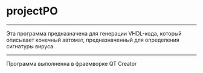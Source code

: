 # projectPO
---
Эта программа предназначена для генерации VHDL-кода, который описывает конечный автомат, предназначенный для определения сигнатуры вируса.
___
Программа выполненна в фраемворке QT Creator
